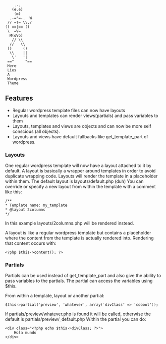         .-.
       (e.e)
        (m)
      .-="=-.  W
     // =T= \\,/
    () ==|== ()
     \  =V=
      M(oVo)
       // \\
      //   \\
     ()     ()
      \\    ||
       \'   '|
     =="     "==
     Here
     Lies
     A
     Wordpress
     Theme

Features
--------
* Regular wordpress template files can now have layouts
* Layouts and templates can render views(partials) and pass variables to them
* Layouts, templates and views are objects and can now be more self conscious (all objects).
* Layouts and views have default fallbacks like get_template_part of wordpress.

### Layouts
One regular wordpress template will now have a layout attached to it by default.
A layout is basically a wrapper around templates in order to avoid duplicate wrapping code.
Layouts will render the template in a placeholder within them.
The default layout is layouts/default.php (duh)
You can override or specify a new layout from within the template with a comment like this:

    /**
    * Template name: my_template
    * @layout 2columns
    */
In this example layouts/2columns.php will be rendered instead.

A layout is like a regular wordpress template but contains a placeholder where the content
from the template is actually rendered into. Rendering that content occurs with:

    <?php $this->content(); ?>


### Partials
Partials can be used instead of get_template_part and also give the ability
to pass variables to the partials. The partial can access the variables using $this.

From within a template, layout or another partial:

    $this->partial('preview', 'whatever', array('divClass' => 'cooool'));


If partials/preview/whatever.php is found it will be called,
otherwise the default is partials/preview/_default.php
Within the partial you can do:

    <div class="<?php echo $this->divClass; ?>">
        Hola mundo
    </div>